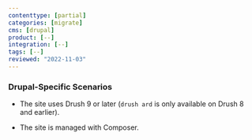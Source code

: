 ```yaml
---
contenttype: [partial]
categories: [migrate]
cms: [drupal]
product: [--]
integration: [--]
tags: [--]
reviewed: "2022-11-03"
---
```


### Drupal-Specific Scenarios

- The site uses Drush 9 or later (`drush ard` is only available on Drush 8 and earlier).

- The site is managed with Composer.